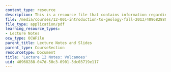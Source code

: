 ```yaml
---
content_type: resource
description: This is a resource file that contains information regarding volcanoes.
file: /media/courses/12-001-introduction-to-geology-fall-2013/40968288047d50c309013dc03719e117_MIT12_001F13_Lec12Notes.pdf
file_type: application/pdf
learning_resource_types:
- Lecture Notes
ocw_type: OCWFile
parent_title: Lecture Notes and Slides
parent_type: CourseSection
resourcetype: Document
title: 'Lecture 12 Notes: Volcanoes'
uid: 40968288-047d-50c3-0901-3dc03719e117
---
```

